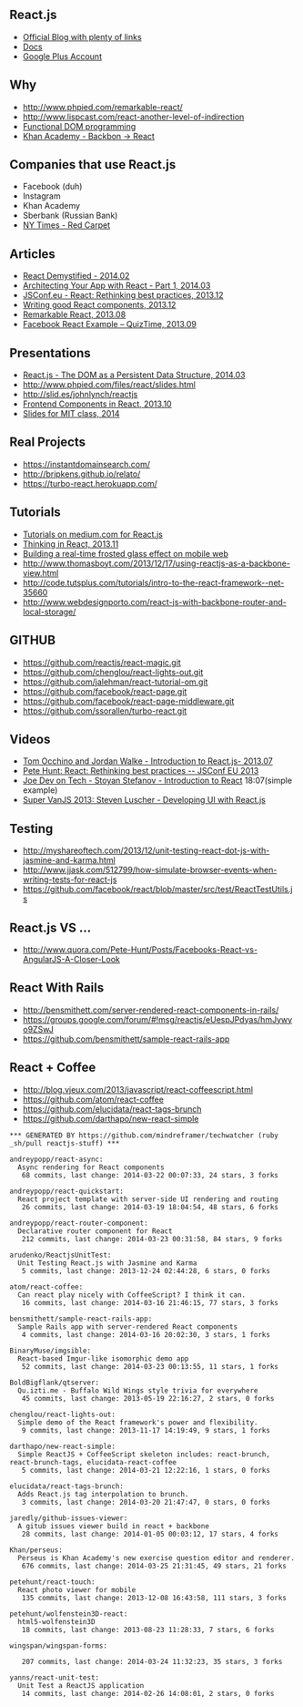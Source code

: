## React.js

  - [Official Blog with plenty of links](http://facebook.github.io/react/blog/all.html)
  - [Docs](http://facebook.github.io/react/docs/reconciliation.html)
  - [Google Plus Account](https://plus.google.com/u/0/communities/114822536557370957541)

## Why

  - http://www.phpied.com/remarkable-react/
  - http://www.lispcast.com/react-another-level-of-indirection
  - [Functional DOM programming](https://medium.com/p/67d81637d43)
  - [Khan Academy - Backbon -> React](http://joelburget.com/backbone-to-react/)


## Companies that use React.js
  - Facebook (duh)
  - Instagram
  - Khan Academy
  - Sberbank (Russian Bank)
  - [NY Times - Red Carpet](http://www.nytimes.com/interactive/2014/02/02/fashion/red-carpet-project.html?)


## Articles
  - [React Demystified - 2014.02](http://blog.reverberate.org/2014/02/react-demystified.html)
  - [Architecting Your App with React - Part 1, 2014.03](http://lincolnloop.com/blog/architecting-your-app-react-part-1/)
  - [JSConf.eu - React: Rethinking best practices, 2013.12](http://juristr.com/blog/2013/12/react-rethingking-best-practices/)
  - [Writing good React components, 2013.12](http://blog.whn.se/post/69621609605/writing-good-react-components)
  - [Remarkable React, 2013.08](http://www.phpied.com/remarkable-react/)
  - [Facebook React Example – QuizTime, 2013.09](http://bold-it.com/javascript/facebook-react-example/)



## Presentations
  - [React.js - The DOM as a Persistent Data Structure, 2014.03](https://github.com/zerokarmaleft/reactjs-presentation/blob/master/reactjs-the-dom-as-a-persistent-data-structure.pdf?raw=true)
  - http://www.phpied.com/files/react/slides.html
  - http://slid.es/johnlynch/reactjs
  - [Frontend Components in React, 2013.10](http://rz.scale-it.pl/2013/10/20/frontend_components_in_react.html)
  - [Slides for MIT class, 2014](http://6.470.scripts.mit.edu/2014/slides/React-MIT.pdf)


## Real Projects

  - https://instantdomainsearch.com/
  - http://bripkens.github.io/relato/
  - https://turbo-react.herokuapp.com/


## Tutorials
  - [Tutorials on medium.com for React.js](https://medium.com/react-tutorials)
  - [Thinking in React, 2013.11](http://facebook.github.io/react/blog/2013/11/05/thinking-in-react.html)
  - [Building a real-time frosted glass effect on mobile web](https://medium.com/p/87ce4a41019f)
  - http://www.thomasboyt.com/2013/12/17/using-reactjs-as-a-backbone-view.html
  - http://code.tutsplus.com/tutorials/intro-to-the-react-framework--net-35660
  - http://www.webdesignporto.com/react-js-with-backbone-router-and-local-storage/


## GITHUB
  - https://github.com/reactjs/react-magic.git
  - https://github.com/chenglou/react-lights-out.git
  - https://github.com/jalehman/react-tutorial-om.git
  - https://github.com/facebook/react-page.git
  - https://github.com/facebook/react-page-middleware.git
  - https://github.com/ssorallen/turbo-react.git


## Videos
  - [Tom Occhino and Jordan Walke - Introduction to React.js- 2013.07](https://www.youtube.com/watch?v=XxVg_s8xAms)
  - [Pete Hunt: React: Rethinking best practices -- JSConf EU 2013](http://www.youtube.com/watch?v=x7cQ3mrcKaY&feature=youtu.be)
  - [Joe Dev on Tech - Stoyan Stefanov - Introduction to React](http://www.youtube.com/watch?v=SMMRJif5QW0) 18:07(simple example)
  - [Super VanJS 2013: Steven Luscher - Developing UI with React.js](http://www.youtube.com/watch?feature=player_embedded&v=1OeXsL5mr4g)

## Testing
  - http://myshareoftech.com/2013/12/unit-testing-react-dot-js-with-jasmine-and-karma.html
  - http://www.jjask.com/512799/how-simulate-browser-events-when-writing-tests-for-react-js
  - https://github.com/facebook/react/blob/master/src/test/ReactTestUtils.js


## React.js VS ...
  - http://www.quora.com/Pete-Hunt/Posts/Facebooks-React-vs-AngularJS-A-Closer-Look


## React With Rails
  - http://bensmithett.com/server-rendered-react-components-in-rails/
  - https://groups.google.com/forum/#!msg/reactjs/eUespJPdyas/hmJywyo9ZSwJ
  - https://github.com/bensmithett/sample-react-rails-app


## React + Coffee
  - http://blog.vjeux.com/2013/javascript/react-coffeescript.html
  - https://github.com/atom/react-coffee
  - https://github.com/elucidata/react-tags-brunch
  - https://github.com/darthapo/new-react-simple




<!-- PROJECTS_LIST_START -->
    *** GENERATED BY https://github.com/mindreframer/techwatcher (ruby _sh/pull reactjs-stuff) ***

    andreypopp/react-async:
      Async rendering for React components
       68 commits, last change: 2014-03-22 00:07:33, 24 stars, 3 forks

    andreypopp/react-quickstart:
      React project template with server-side UI rendering and routing
       26 commits, last change: 2014-03-19 18:04:54, 48 stars, 6 forks

    andreypopp/react-router-component:
      Declarative router component for React
       212 commits, last change: 2014-03-23 00:31:58, 84 stars, 9 forks

    arudenko/ReactjsUnitTest:
      Unit Testing React.js with Jasmine and Karma
       5 commits, last change: 2013-12-24 02:44:28, 6 stars, 0 forks

    atom/react-coffee:
      Can react play nicely with CoffeeScript? I think it can.
       16 commits, last change: 2014-03-16 21:46:15, 77 stars, 3 forks

    bensmithett/sample-react-rails-app:
      Sample Rails app with server-rendered React components
       4 commits, last change: 2014-03-16 20:02:30, 3 stars, 1 forks

    BinaryMuse/imgsible:
      React-based Imgur-like isomorphic demo app
       52 commits, last change: 2014-03-23 00:13:55, 11 stars, 1 forks

    BoldBigflank/qtserver:
      Qu.izti.me - Buffalo Wild Wings style trivia for everywhere
       45 commits, last change: 2013-05-19 22:16:27, 2 stars, 0 forks

    chenglou/react-lights-out:
      Simple demo of the React framework's power and flexibility.
       9 commits, last change: 2013-11-17 14:19:49, 9 stars, 1 forks

    darthapo/new-react-simple:
      Simple ReactJS + CoffeeScript skeleton includes: react-brunch, react-brunch-tags, elucidata-react-coffee
       5 commits, last change: 2014-03-21 12:22:16, 1 stars, 0 forks

    elucidata/react-tags-brunch:
      Adds React.js tag interpolation to brunch.
       3 commits, last change: 2014-03-20 21:47:47, 0 stars, 0 forks

    jaredly/github-issues-viewer:
      A gitub issues viewer build in react + backbone
       28 commits, last change: 2014-01-05 00:03:12, 17 stars, 4 forks

    Khan/perseus:
      Perseus is Khan Academy's new exercise question editor and renderer.
       676 commits, last change: 2014-03-25 21:31:45, 49 stars, 21 forks

    petehunt/react-touch:
      React photo viewer for mobile
       135 commits, last change: 2013-12-08 16:43:58, 111 stars, 3 forks

    petehunt/wolfenstein3D-react:
      html5-wolfenstein3D
       18 commits, last change: 2013-08-23 11:28:33, 7 stars, 6 forks

    wingspan/wingspan-forms:

       207 commits, last change: 2014-03-24 11:32:23, 35 stars, 3 forks

    yanns/react-unit-test:
      Unit Test a ReactJS application
       14 commits, last change: 2014-02-26 14:08:01, 2 stars, 0 forks
<!-- PROJECTS_LIST_END -->

